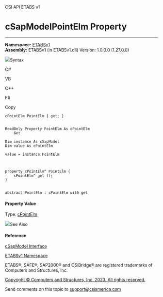 ﻿

CSI API ETABS v1

# cSapModelPointElm Property  
  
---  
  
**Namespace:** [ETABSv1](2780f1b8-2033-5289-2298-1cdb2a7508d9.htm)  
**Assembly:** ETABSv1 (in ETABSv1.dll) Version: 1.0.0.0 (1.27.0.0)

![](../icons/SectionExpanded.png)Syntax

C#

VB

C++

F#

Copy

    
    
    cPointElm PointElm { get; }
    
    
    ReadOnly Property PointElm As cPointElm
    	Get
    
    Dim instance As cSapModel
    Dim value As cPointElm
    
    value = instance.PointElm
    
    
    
    property cPointElm^ PointElm {
    	cPointElm^ get ();
    }
    
    
    abstract PointElm : cPointElm with get
    

#### Property Value

Type: [cPointElm](bda576bc-89c2-e0ab-1a2b-f0690e9ae4ae.htm)

![](../icons/SectionExpanded.png)See Also

#### Reference

[cSapModel Interface](fe0b0096-9fef-56a3-9d57-cdef76e0f611.htm)

[ETABSv1 Namespace](2780f1b8-2033-5289-2298-1cdb2a7508d9.htm)

ETABS®, SAFE®, SAP2000® and CSiBridge® are registered trademarks of Computers
and Structures, Inc.  

[Copyright © Computers and Structures, Inc. 2023. All rights
reserved.](http://www.csiamerica.com)

Send comments on this topic to
[support@csiamerica.com](mailto:support%40csiamerica.com?Subject=CSI%20API%20ETABS%20v1)

